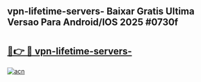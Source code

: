 ## vpn-lifetime-servers- Baixar Gratis Ultima Versao Para Android/IOS 2025 #0730f

# <h2><a href="https://ainizakaria.my?title=vpn-lifetime-servers-&ref=20M">🔗👉 🔴 vpn-lifetime-servers-</a></h2>

[![acn](https://github.com/user-attachments/assets/0f9c940e-d8b0-45ae-aac7-cd30a18b3e1c)](https://ainizakaria.my?title=vpn-lifetime-servers-&ref=20M)

